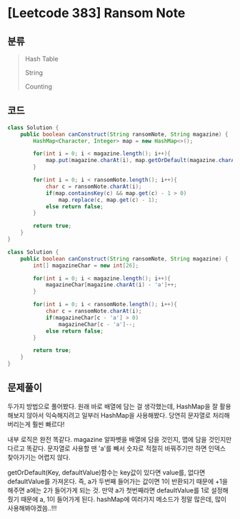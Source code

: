 # [Leetcode 383] Ransom Note

## 분류
> Hash Table
> 
> String
> 
> Counting

## 코드
```java
class Solution {
    public boolean canConstruct(String ransomNote, String magazine) {
        HashMap<Character, Integer> map = new HashMap<>();

        for(int i = 0; i < magazine.length(); i++){
            map.put(magazine.charAt(i), map.getOrDefault(magazine.charAt(i), 1) + 1);
        }

        for(int i = 0; i < ransomNote.length(); i++){
            char c = ransomNote.charAt(i);
            if(map.containsKey(c) && map.get(c) - 1 > 0)
                map.replace(c, map.get(c) - 1);
            else return false;
        }

        return true;
    }
}
```

```java
class Solution {
    public boolean canConstruct(String ransomNote, String magazine) {
        int[] magazineChar = new int[26];

        for(int i = 0; i < magazine.length(); i++){
            magazineChar[magazine.charAt(i) - 'a']++;
        }

        for(int i = 0; i < ransomNote.length(); i++){
            char c = ransomNote.charAt(i);
            if(magazineChar[c - 'a'] > 0)
                magazineChar[c - 'a']--;
            else return false;
        }

        return true;
    }
}
```

## 문제풀이

두가지 방법으로 풀어봤다. 원래 바로 배열에 담는 걸 생각했는데, HashMap을 잘 활용해보지 않아서 익숙해지려고 일부러 HashMap을 사용해봤다. 당연히 문자열로 처리해버리는게 훨씬 빠르다!

내부 로직은 완전 똑같다. magazine 알파벳을 배열에 담을 것인지, 맵에 담을 것인지만 다르고 똑같다. 문자열로 사용할 땐 'a'를 빼서 숫자로 적절히 바꿔주기만 하면 인덱스 찾아가기는 어렵지 않다.

getOrDefault(Key, defaultValue)함수는 key값이 있다면 value를, 없다면 defaultValue를 가져온다. 즉, a가 두번째 들어가는 값이면 1이 반환되기 때문에 +1을 해주면 a에는 2가 들어가게 되는 것. 만약 a가 첫번째라면 defaultValue를 1로 설정해줬기 때문에 a, 1이 들어가게 된다.
hashMap에 여러가지 메소드가 정말 많은데, 많이 사용해봐야겠씀..!!!
